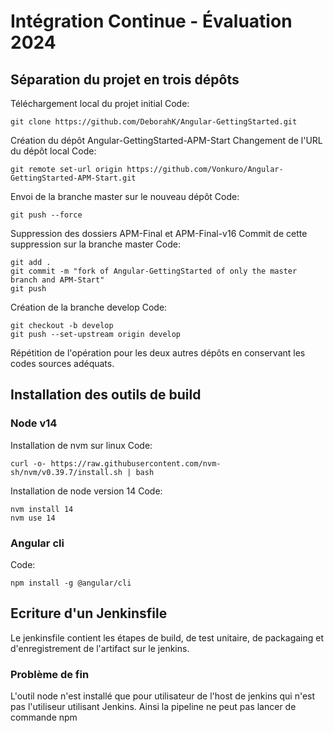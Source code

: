 # Intégration Continue - Évaluation 2024
## Séparation du projet en trois dépôts
Téléchargement local du projet initial
Code:
```
git clone https://github.com/DeborahK/Angular-GettingStarted.git
```
Création du dépôt Angular-GettingStarted-APM-Start
Changement de l'URL du dépôt local
Code:
```
git remote set-url origin https://github.com/Vonkuro/Angular-GettingStarted-APM-Start.git
```
Envoi de la branche master sur le nouveau dépôt
Code:
```
git push --force
```
Suppression des dossiers APM-Final et APM-Final-v16
Commit de cette suppression sur la branche master
Code:
```
git add .
git commit -m "fork of Angular-GettingStarted of only the master branch and APM-Start"
git push
```
Création de la branche develop
Code:
```
git checkout -b develop
git push --set-upstream origin develop
```
Répétition de l'opération pour les deux autres dépôts en conservant les codes sources adéquats.
## Installation des outils de build
### Node v14
Installation de nvm sur linux
Code:
```
curl -o- https://raw.githubusercontent.com/nvm-sh/nvm/v0.39.7/install.sh | bash
```
Installation de node version 14
Code:
```
nvm install 14
nvm use 14
```
### Angular cli
Code:
```
npm install -g @angular/cli
```
## Ecriture d'un Jenkinsfile
Le jenkinsfile contient les étapes de build, de test unitaire, de packagaing et d'enregistrement de l'artifact sur le jenkins.
### Problème de fin
L'outil node n'est installé que pour utilisateur de l'host de jenkins qui n'est pas l'utiliseur utilisant Jenkins.
Ainsi la pipeline ne peut pas lancer de commande npm